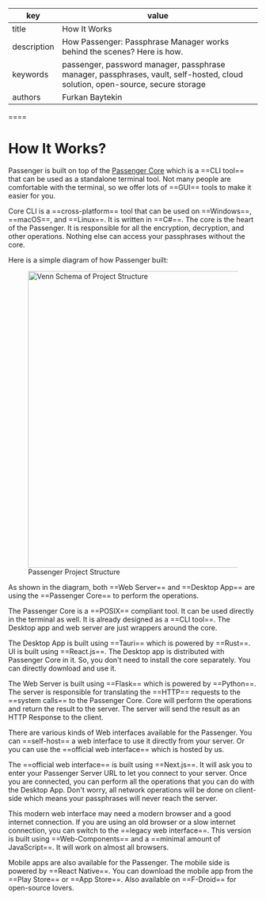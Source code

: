 key | value
--- | -----
title | How It Works
description | How Passenger: Passphrase Manager works behind the scenes? Here is how.
keywords | passenger, password manager, passphrase manager, passphrases, vault, self-hosted, cloud solution, open-source, secure storage
authors | Furkan Baytekin

====

# How It Works?

Passenger is built on top of the [Passenger Core](https://github.com/Elagoht/Passenger-CLI) which is a ==CLI tool== that can be used as a standalone terminal tool. Not many people are comfortable with the terminal, so we offer lots of ==GUI== tools to make it easier for you.

Core CLI is a ==cross-platform== tool that can be used on ==Windows==, ==macOS==, and ==Linux==. It is written in ==C#==. The core is the heart of the Passenger. It is responsible for all the encryption, decryption, and other operations. Nothing else can access your passphrases without the core.

Here is a simple diagram of how Passenger built:

<figure>
  <img
    src="/docs/how-it-works/project-structure.svg"
    alt="Venn Schema of Project Structure"
    width=800
    height=600
    className="brightness-0 dark:brightness-100 mx-auto"
  />

  <figcaption className="text-center">Passenger Project Structure</figcaption>
</figure>

As shown in the diagram, both ==Web Server== and ==Desktop App== are using the ==Passenger Core== to perform the operations.

The Passenger Core is a ==POSIX== compliant tool. It can be used directly in the terminal as well. It is already designed as a ==CLI tool==. The Desktop app and web server are just wrappers around the core.

The Desktop App is built using ==Tauri== which is powered by ==Rust==. UI is built using ==React.js==. The Desktop app is distributed with Passenger Core in it. So, you don't need to install the core separately. You can directly download and use it.

The Web Server is built using ==Flask== which is powered by ==Python==. The server is responsible for translating the ==HTTP== requests to the ==system calls== to the Passenger Core. Core will perform the operations and return the result to the server. The server will send the result as an HTTP Response to the client.

There are various kinds of Web interfaces available for the Passenger. You can ==self-host== a web interface to use it directly from your server. Or you can use the ==official web interface== which is hosted by us.

The ==official web interface== is built using ==Next.js==. It will ask you to enter your Passenger Server URL to let you connect to your server. Once you are connected, you can perform all the operations that you can do with the Desktop App. Don't worry, all network operations will be done on client-side which means your passphrases will never reach the server.

This modern web interface may need a modern browser and a good internet connection. If you are using an old browser or a slow internet connection, you can switch to the ==legacy web interface==. This version is built using ==Web-Components== and a ==minimal amount of JavaScript==. It will work on almost all browsers.

Mobile apps are also available for the Passenger. The mobile side is powered by ==React Native==. You can download the mobile app from the ==Play Store== or ==App Store==. Also available on ==F-Droid== for open-source lovers.
